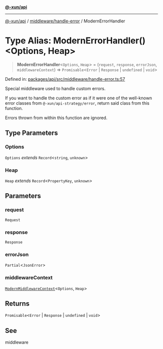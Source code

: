 [**@-xun/api**](../../../README.md)

***

[@-xun/api](../../../README.md) / [middleware/handle-error](../README.md) / ModernErrorHandler

# Type Alias: ModernErrorHandler()\<Options, Heap\>

> **ModernErrorHandler**\<`Options`, `Heap`\> = (`request`, `response`, `errorJson`, `middlewareContext`) => `Promisable`\<`Error` \| `Response` \| `undefined` \| `void`\>

Defined in: [packages/api/src/middleware/handle-error.ts:57](https://github.com/Xunnamius/api-utils/blob/f86b6da3746432264ea1e1b00e1751b0fe171fe2/packages/api/src/middleware/handle-error.ts#L57)

Special middleware used to handle custom errors.

If you want to handle the custom error as if it were one of the well-known
error classes from `@-xun/api-strategy/error`, return said class from this
function.

Errors thrown from within this function are ignored.

## Type Parameters

### Options

`Options` *extends* `Record`\<`string`, `unknown`\>

### Heap

`Heap` *extends* `Record`\<`PropertyKey`, `unknown`\>

## Parameters

### request

`Request`

### response

`Response`

### errorJson

`Partial`\<`JsonError`\>

### middlewareContext

[`ModernMiddlewareContext`](../../../types/type-aliases/ModernMiddlewareContext.md)\<`Options`, `Heap`\>

## Returns

`Promisable`\<`Error` \| `Response` \| `undefined` \| `void`\>

## See

middleware
